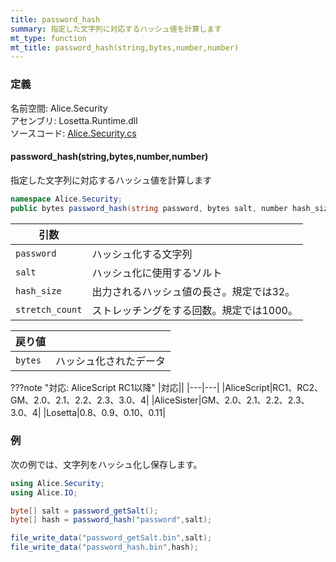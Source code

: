 ```yaml
---
title: password_hash
summary: 指定した文字列に対応するハッシュ値を計算します
mt_type: function
mt_title: password_hash(string,bytes,number,number)
---
```


### 定義
名前空間: Alice.Security<br/>
アセンブリ: Losetta.Runtime.dll<br/>
ソースコード: [Alice.Security.cs](https://github.com/WSOFT-Project/Losetta/blob/master/Losetta.Runtime/Alice.Security.cs)

#### password_hash(string,bytes,number,number)

指定した文字列に対応するハッシュ値を計算します

```cs title="AliceScript"
namespace Alice.Security;
public bytes password_hash(string password, bytes salt, number hash_size = 32, number stretch_count = 1000);
```

|引数| |
|-|-|
|`password`| ハッシュ化する文字列|
|`salt`| ハッシュ化に使用するソルト|
|`hash_size`|出力されるハッシュ値の長さ。規定では32。|
|`stretch_count`|ストレッチングをする回数。規定では1000。|

|戻り値| |
|-|-|
|`bytes`|ハッシュ化されたデータ|

???note "対応: AliceScript RC1以降"
    |対応||
    |---|---|
    |AliceScript|RC1、RC2、GM、2.0、2.1、2.2、2.3、3.0、4|
    |AliceSister|GM、2.0、2.1、2.2、2.3、3.0、4|
    |Losetta|0.8、0.9、0.10、0.11|

### 例
次の例では、文字列をハッシュ化し保存します。

```cs title="AliceScript"
using Alice.Security;
using Alice.IO;

byte[] salt = password_getSalt();
byte[] hash = password_hash("password",salt);

file_write_data("password_getSalt.bin",salt);
file_write_data("password_hash.bin",hash);
```
